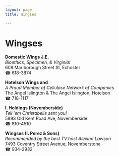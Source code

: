 ```yaml
---
layout: page 
title: Wingses

---
```



# Wingses


 **Domestic Wings J.E.**  
_Bioethics, Specimen, & Virginia!_  
608 Marlborough Street St, Echoster  
☎ 618-3874

**Hotelson Wings and**  
_A Proud Member of Cellulose Network of Companies_  
The Angel Islington & The Angel Islington, Hotelson  
☎ 718-1117

**I. Holdings (Novemberside)**  
_Tell 'em Christabelle sent you!_  
5893 Old Kent Road Ave, Novemberside  
☎ 810-4510

**Wingses (I. Perez & Sons)**  
_Recommended by the best TV host Alexina Lawson_  
7493 Coventry Street Avenue, Novemberstone  
☎ 934-2932


